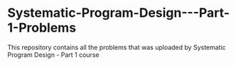 # Systematic-Program-Design---Part-1-Problems
This repository contains all the problems that was uploaded by Systematic Program Design - Part 1 course
